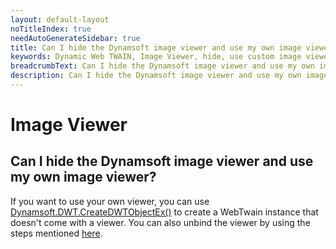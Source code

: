 ```yaml
---
layout: default-layout
noTitleIndex: true
needAutoGenerateSidebar: true
title: Can I hide the Dynamsoft image viewer and use my own image viewer?
keywords: Dynamic Web TWAIN, Image Viewer, hide, use custom image viewer
breadcrumbText: Can I hide the Dynamsoft image viewer and use my own image viewer?
description: Can I hide the Dynamsoft image viewer and use my own image viewer?
---
```


# Image Viewer

## Can I hide the Dynamsoft image viewer and use my own image viewer?

If you want to use your own viewer, you can use <a href="https://www.dynamsoft.com/web-twain/docs/indepth/features/initialize.html?ver=latest#-dynamsoftdwtcreatedwtobjectex-" target="_blank">Dynamsoft.DWT.CreateDWTObjectEx()</a> to create a WebTwain instance that doesn't come with a viewer. You can also unbind the viewer by using the steps mentioned <a href="https://www.dynamsoft.com/web-twain/docs/indepth/features/viewer.html?ver=latest#bind-the-viewer" target="_blank">here</a>.
